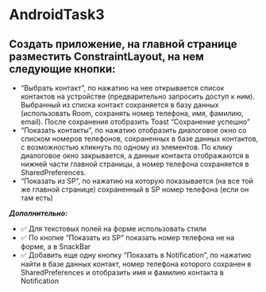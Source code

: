 # AndroidTask3

## Создать приложение, на главной странице разместить ConstraintLayout, на нем следующие кнопки:

- “Выбрать контакт”, по нажатию на нее открывается список контактов на устройстве (предварительно запросить доступ к ним). Выбранный из списка контакт сохраняется в базу данных (использовать Room, сохранять номер телефона, имя, фамилию, email). После сохранения отобразить Toast “Сохранение успешно”
- “Показать контакты”, по нажатию отобразить диалоговое окно со списком номеров телефонов, сохраненных в базе данных контактов, с возможностью кликнуть по одному из элементов. По клику диалоговое окно закрывается, а данные контакта отображаются в нижней части главной страницы, а номер телефона сохраняется в SharedPreferences.
- “Показать из SP”, по нажатию на которую показывается (на все той же главной странице) сохраненный в SP номер телефона (если он там есть)

***Дополнительно:*** 

- :white_check_mark: Для текстовых полей на форме использовать стили
- :white_check_mark: По кнопке “Показать из SP” показать номер телефона не на форме, а в SnackBar
- :white_check_mark: Добавить еще одну кнопку “Показать в Notification”, по нажатию найти в базе данных контакт, номер телефона которого сохранен в SharedPreferences и отобразить имя и фамилию контакта в Notification
